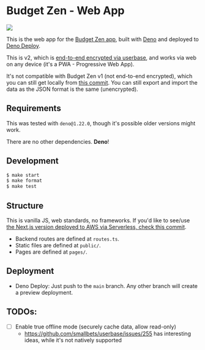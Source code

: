 # Budget Zen - Web App

[![](https://github.com/BrunoBernardino/budgetzen-web/workflows/Run%20Tests/badge.svg)](https://github.com/BrunoBernardino/budgetzen-web/actions?workflow=Run+Tests)

This is the web app for the [Budget Zen app](https://budgetzen.net), built with [Deno](https://deno.land) and deployed to [Deno Deploy](https://deno.com/deploy).

This is v2, which is [end-to-end encrypted via userbase](https://userbase.com), and works via web on any device (it's a PWA - Progressive Web App).

It's not compatible with Budget Zen v1 (not end-to-end encrypted), which you can still get locally from [this commit](https://github.com/BrunoBernardino/budgetzen-web/tree/397d625469b7dfd8d1968c847b32e607ee7c8ee9). You can still export and import the data as the JSON format is the same (unencrypted).

## Requirements

This was tested with `deno@1.22.0`, though it's possible older versions might work.

There are no other dependencies. **Deno**!

## Development

```sh
$ make start
$ make format
$ make test
```

## Structure

This is vanilla JS, web standards, no frameworks. If you'd like to see/use [the Next.js version deployed to AWS via Serverless, check this commit](https://github.com/BrunoBernardino/budgetzen-web/tree/b1097c710ba89abf9aed044a7d7444e91d04a6a7).

- Backend routes are defined at `routes.ts`.
- Static files are defined at `public/`.
- Pages are defined at `pages/`.

## Deployment

- Deno Deploy: Just push to the `main` branch. Any other branch will create a preview deployment.

## TODOs:

- [ ] Enable true offline mode (securely cache data, allow read-only)
  - https://github.com/smallbets/userbase/issues/255 has interesting ideas, while it's not natively supported
